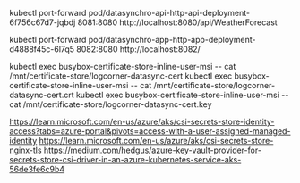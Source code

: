  kubectl port-forward pod/datasynchro-api-http-api-deployment-6f756c67d7-jqbdj 8081:8080
http://localhost:8080/api/WeatherForecast


 kubectl port-forward pod/datasynchro-app-http-app-deployment-d4888f45c-6l7q5 8082:8080
 http://localhost:8082/



 kubectl exec busybox-certificate-store-inline-user-msi -- cat /mnt/certificate-store/logcorner-datasync-cert
kubectl exec busybox-certificate-store-inline-user-msi -- cat /mnt/certificate-store/logcorner-datasync-cert.crt
kubectl exec busybox-certificate-store-inline-user-msi -- cat /mnt/certificate-store/logcorner-datasync-cert.key


https://learn.microsoft.com/en-us/azure/aks/csi-secrets-store-identity-access?tabs=azure-portal&pivots=access-with-a-user-assigned-managed-identity
https://learn.microsoft.com/en-us/azure/aks/csi-secrets-store-nginx-tls
https://medium.com/hedgus/azure-key-vault-provider-for-secrets-store-csi-driver-in-an-azure-kubernetes-service-aks-56de3fe6c9b4